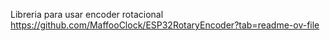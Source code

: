 
Libreria para usar encoder rotacional
https://github.com/MaffooClock/ESP32RotaryEncoder?tab=readme-ov-file